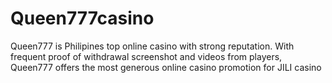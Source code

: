 # Queen777casino
Queen777 is Philipines top online casino with strong reputation. With frequent proof of withdrawal screenshot and videos from players, Queen777 offers the most generous online casino promotion for JILI casino
